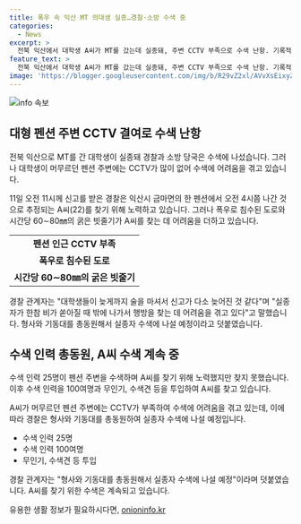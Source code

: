 ```yaml
---
title: 폭우 속 익산 MT 의대생 실종…경찰·소방 수색 중
categories:
  - News
excerpt: >
  전북 익산에서 대학생 A씨가 MT를 갔는데 실종돼, 주변 CCTV 부족으로 수색 난항. 기록적인 폭우 속에서 실종됐으며, 현재 100여 명의 수색 인력과 무인기, 수색견이 투입돼 수색 중. 주변 CCTV 부재로 수색 어려움 겪고 있으며, 대학생들이 늦게까지 술을 마셨을 가능성 있음. 경찰은 형사와 기동대를 동원해 수색 계획 중.
feature_text: >
  전북 익산에서 대학생 A씨가 MT를 갔는데 실종돼, 주변 CCTV 부족으로 수색 난항. 기록적인 폭우 속에서 실종됐으며, 현재 100여 명의 수색 인력과 무인기, 수색견이 투입돼 수색 중. 주변 CCTV 부재로 수색 어려움 겪고 있으며, 대학생들이 늦게까지 술을 마셨을 가능성 있음. 경찰은 형사와 기동대를 동원해 수색 계획 중.
image: 'https://blogger.googleusercontent.com/img/b/R29vZ2xl/AVvXsEixyZcFfHzMRdzZMjFBmAUKJYCLCGyLL1o632UiGVXcaFdKo_bkvkuCioo0uUKlGfBVcT3P84aROyZIXSBEx3Aw5nCQ3pTgDom1WDC4m8eifvWiAmWEEVb4x6G_l8C0QH225ldMjyaFvpxGEBGNO37VmDTDMHGhJPq73UglMfDca1-0aw/s1600/blogspot.png'
---
```


<p><img src="https://blogger.googleusercontent.com/img/b/R29vZ2xl/AVvXsEixyZcFfHzMRdzZMjFBmAUKJYCLCGyLL1o632UiGVXcaFdKo_bkvkuCioo0uUKlGfBVcT3P84aROyZIXSBEx3Aw5nCQ3pTgDom1WDC4m8eifvWiAmWEEVb4x6G_l8C0QH225ldMjyaFvpxGEBGNO37VmDTDMHGhJPq73UglMfDca1-0aw/s1600/blogspot.png" alt="info 속보" /></p>

<h2 data-ke-size="size26">대형 펜션 주변 CCTV 결여로 수색 난항</h2>

<p data-ke-size="size16">전북 익산으로 MT를 간 대학생이 실종돼 경찰과 소방 당국은 수색에 나섰습니다. 그러나 대학생이 머무르던 펜션 주변에는 CCTV가 많이 없어 수색에 어려움을 겪고 있습니다.</p>

<p data-ke-size="size16">11일 오전 11시께 신고를 받은 경찰은 익산시 금마면의 한 펜션에서 오전 4시쯤 나간 것으로 추정되는 A씨(22)를 찾기 위해 노력하고 있습니다. 그러나 폭우로 침수된 도로와 시간당 60∼80㎜의 굵은 빗줄기가 A씨를 찾는 데 어려움을 더하고 있습니다.</p>

<table>
    <tr>
        <td style="text-align: center; height: 17px;"><b>펜션 인근 CCTV 부족</b></td>
    </tr>
    <tr>
        <td style="text-align: center; height: 17px;"><b>폭우로 침수된 도로</b></td>
    </tr>
    <tr>
        <td style="text-align: center; height: 17px;"><b>시간당 60∼80㎜의 굵은 빗줄기</b></td>
    </tr>
</table>

<p data-ke-size="size16">경찰 관계자는 "대학생들이 늦게까지 술을 마셔서 신고가 다소 늦어진 것 같다"며 "실종자가 한참 비가 쏟아질 때 밖에 나가서 행방을 찾는 데 어려움을 겪고 있다"고 말했습니다. 형사와 기동대를 총동원해서 실종자 수색에 나설 예정이라고 덧붙였습니다.</p>

<h2 data-ke-size="size26">수색 인력 총동원, A씨 수색 계속 중</h2>

<p data-ke-size="size16">수색 인력 25명이 펜션 주변을 수색하며 A씨를 찾기 위해 노력했지만 찾지 못했습니다. 이후 수색 인력을 100여명과 무인기, 수색견 등을 투입하여 A씨를 찾고 있습니다.</p>

<p data-ke-size="size16">A씨가 머무르던 펜션 주변에는 CCTV가 부족하여 수색에 어려움을 겪고 있는데, 이에 따라 경찰은 형사와 기동대를 총동원하여 실종자 수색에 나설 예정입니다.</p>

<ul>
    <li>수색 인력 25명</li>
    <li>수색 인력 100여명</li>
    <li>무인기, 수색견 등 투입</li>
</ul>

<p data-ke-size="size16">경찰 관계자는 "형사와 기동대를 총동원해서 실종자 수색에 나설 예정"이라며 덧붙였습니다. A씨를 찾기 위한 수색은 계속되고 있습니다.</p>
유용한 생활 정보가 필요하시다면, <a href="https://onioninfo.kr" rel="dofollow">onioninfo.kr</a>


